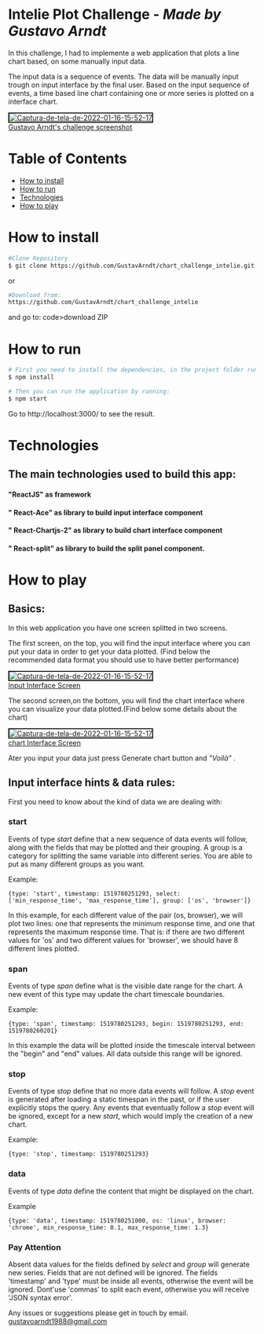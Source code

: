 

# Intelie Plot Challenge - _Made by_ _Gustavo Arndt_

In this challenge, I had to implemente a web application that plots a line chart based, on some manually input data.

The input data is a sequence of events. The data will be manually input trough on input interface by the final user.
Based on the input sequence of events, a time based line chart containing one or more series is plotted on a interface chart.

                 
<a align='center' href="https://ibb.co/pdMYGQW"><img src="https://i.ibb.co/M7tFWf8/Captura-de-tela-de-2022-01-16-15-52-17.png" alt="Captura-de-tela-de-2022-01-16-15-52-17" border="2" /><br>Gustavo Arndt's challenge screenshot</a>


# Table of Contents

* [How to install](#How-to-install)   
* [How to run](#How-to-run)
* [Technologies](#Technologies)
* [How to play](#How-to-play)



# How to install
   ```bash
#Clone Repository
$ git clone https://github.com/GustavArndt/chart_challenge_intelie.git
```
or
   ```bash
#Download from:
https://github.com/GustavArndt/chart_challenge_intelie
```
and go to: code>download ZIP



# How to run
```bash
# First you need to install the dependencies, in the project folder run:
$ npm install

# Then you can run the application by running:
$ npm start
```
Go to http://localhost:3000/ to see the result.

# Technologies
## The main technologies used to build this app:
####  "ReactJS" as framework
#### " React-Ace" as library to build input interface component
#### " React-Chartjs-2" as library  to build chart interface component
#### " React-split" as library  to build the split panel component.

# How to play

## Basics:
In this web application you have one screen splitted in two screens. 

The first screen, on the top, you will find the input interface where you can put your data in order to get your data plotted. (Find below the recommended data format you  should use to have better performance)

<a align='center' href="https://ibb.co/pdMYGQW"><img src="https://i.ibb.co/M7tFWf8/Captura-de-tela-de-2022-01-16-15-52-17.png" alt="Captura-de-tela-de-2022-01-16-15-52-17" border="2" /><br>Input Interface Screen</a>

The second screen,on the bottom, you will find the chart interface where you can visualize your data plotted.(Find below some details about the chart)

<a align='center' href="https://ibb.co/pdMYGQW"><img src="https://i.ibb.co/M7tFWf8/Captura-de-tela-de-2022-01-16-15-52-17.png" alt="Captura-de-tela-de-2022-01-16-15-52-17" border="2" /><br>chart Interface Screen</a>

Ater you input your data just press Generate chart button and  _"Voilà"_ .

## Input interface hints & data rules:
First you need to know about the kind of data we are dealing with:

### start
Events of type *start* define that a new sequence of data events will follow, along with the fields that may be plotted and their grouping. A group is a category for splitting the same variable into different series.
You are able to put as many different groups as you want.

Example:
```
{type: 'start', timestamp: 1519780251293, select: ['min_response_time', 'max_response_time'], group: ['os', 'browser']}
```
In this example, for each different value of the pair (os, browser), we will plot two lines: one that represents the minimum response time, and one that represents the maximum response time. That is: if there are two different values for 'os' and two different values for 'browser', we should have 8 different lines plotted.

### span
Events of type *span* define what is the visible date range for the chart. A new event of this type may update the chart timescale boundaries.

Example:
```
{type: 'span', timestamp: 1519780251293, begin: 1519780251293, end: 1519780260201}
```
In this example the data will be plotted inside the timescale interval between the "begin" and "end" values. All data outside this range will be ignored.

### stop
Events of type *stop* define that no more data events will follow.
A *stop* event is generated after loading a static timespan in the past, or if the user explicitly stops the query. Any events that eventually follow a *stop* event will be ignored, except for a new *start*, which would imply the creation of a new chart.

Example:
```
{type: 'stop', timestamp: 1519780251293}
```

### data
Events of type *data* define the content that might be displayed on the chart.

Example
```
{type: 'data', timestamp: 1519780251000, os: 'linux', browser: 'chrome', min_response_time: 0.1, max_response_time: 1.3}
```
### Pay Attention
 Absent data values for the fields defined by *select* and *group* will generate new series. 
 Fields that are not defined will be ignored.
The fields 'timestamp' and 'type' must be inside all events, otherwise the event will be ignored.
Dont'use 'commas' to split each event, otherwise you will receive 'JSON syntax error'. 



Any issues or suggestions please get in touch by email.
gustavoarndt1988@gmail.com
